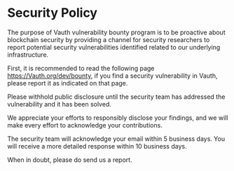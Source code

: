 # Security Policy

The purpose of Vauth vulnerability bounty program is to be proactive about blockchain security by providing a channel for security researchers to report potential security vulnerabilities identified related to our underlying infrastructure.

First, it is recommended to read the following page https://Vauth.org/dev/bounty, if you find a security vulnerability in Vauth, please report it as indicated on that page.

Please withhold public disclosure until the security team has addressed the vulnerability and it has been solved.

We appreciate your efforts to responsibly disclose your findings, and we will make every effort to acknowledge your contributions.

The security team will acknowledge your email within 5 business days. You will receive a more detailed response within 10 business days.

When in doubt, please do send us a report.
